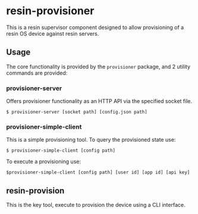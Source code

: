 # resin-provisioner

This is a resin supervisor component designed to allow provisioning of a resin
OS device against resin servers.

## Usage

The core functionality is provided by the `provisioner` package, and 2 utility
commands are provided:

### provisioner-server

Offers provisioner functionality as an HTTP API via the specified socket file.

```
$ provisioner-server [socket path] [config.json path]
```

### provisioner-simple-client

This is a simple provisioning tool. To query the provisioned state use:

```
$ provisioner-simple-client [config path]
```

To execute a provisioning use:

```
$provisioner-simple-client [config path] [user id] [app id] [api key]
```

## resin-provision

This is the key tool, execute to provision the device using a CLI interface.
